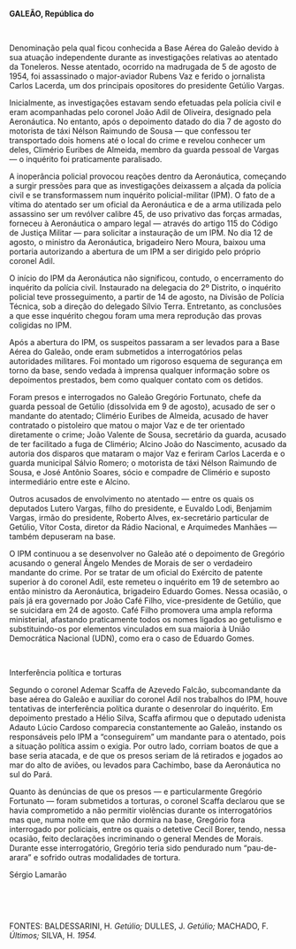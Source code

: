 **GALEÃO, República do**

 

Denominação pela qual ficou conhecida a Base Aérea do Galeão devido à
sua atuação independente durante as investigações relativas ao atentado
da Toneleros. Nesse atentado, ocorrido na madrugada de 5 de agosto de
1954, foi assassinado o major-aviador Rubens Vaz e ferido o jornalista
Carlos Lacerda, um dos principais opositores do presidente Getúlio
Vargas.

Inicialmente, as investigações estavam sendo efetuadas pela polícia
civil e eram acompanhadas pelo coronel João Adil de Oliveira, designado
pela Aeronáutica. No entanto, após o depoimento datado do dia 7 de
agosto do motorista de táxi Nélson Raimundo de Sousa — que confessou ter
transportado dois homens até o local do crime e revelou conhecer um
deles, Climério Euribes de Almeida, membro da guarda pessoal de Vargas —
o inquérito foi praticamente paralisado.

A inoperância policial provocou reações dentro da Aeronáutica, começando
a surgir pressões para que as investigações deixassem a alçada da
polícia civil e se transformassem num inquérito policial-militar (IPM).
O fato de a vítima do atentado ser um oficial da Aeronáutica e de a arma
utilizada pelo assassino ser um revólver calibre 45, de uso privativo
das forças armadas, forneceu à Aeronáutica o amparo legal — através do
artigo 115 do Código de Justiça Militar — para solicitar a instauração
de um IPM. No dia 12 de agosto, o ministro da Aeronáutica, brigadeiro
Nero Moura, baixou uma portaria autorizando a abertura de um IPM a ser
dirigido pelo próprio coronel Adil.

O início do IPM da Aeronáutica não significou, contudo, o encerramento
do inquérito da polícia civil. Instaurado na delegacia do 2º Distrito, o
inquérito policial teve prosseguimento, a partir de 14 de agosto, na
Divisão de Polícia Técnica, sob a direção do delegado Sílvio Terra.
Entretanto, as conclusões a que esse inquérito chegou foram uma mera
reprodução das provas coligidas no IPM.

Após a abertura do IPM, os suspeitos passaram a ser levados para a Base
Aérea do Galeão, onde eram submetidos a interrogatórios pelas
autoridades militares. Foi montado um rigoroso esquema de segurança em
torno da base, sendo vedada à imprensa qualquer informação sobre os
depoimentos prestados, bem como qualquer contato com os detidos.

Foram presos e interrogados no Galeão Gregório Fortunato, chefe da
guarda pessoal de Getúlio (dissolvida em 9 de agosto), acusado de ser o
mandante do atentado; Climério Euribes de Almeida, acusado de haver
contratado o pistoleiro que matou o major Vaz e de ter orientado
diretamente o crime; João Valente de Sousa, secretário da guarda,
acusado de ter facilitado a fuga de Climério; Alcino João do Nascimento,
acusado da autoria dos disparos que mataram o major Vaz e feriram Carlos
Lacerda e o guarda municipal Sálvio Romero; o motorista de táxi Nélson
Raimundo de Sousa, e José Antônio Soares, sócio e compadre de Climério e
suposto intermediário entre este e Alcino.

Outros acusados de envolvimento no atentado — entre os quais os
deputados Lutero Vargas, filho do presidente, e Euvaldo Lodi, Benjamim
Vargas, irmão do presidente, Roberto Alves, ex-secretário particular de
Getúlio, Vítor Costa, diretor da Rádio Nacional, e Arquimedes Manhães —
também depuseram na base.

O IPM continuou a se desenvolver no Galeão até o depoimento de Gregório
acusando o general Ângelo Mendes de Morais de ser o verdadeiro mandante
do crime. Por se tratar de um oficial do Exército de patente superior à
do coronel Adil, este remeteu o inquérito em 19 de setembro ao então
ministro da Aeronáutica, brigadeiro Eduardo Gomes. Nessa ocasião, o país
já era governado por João Café Filho, vice-presidente de Getúlio, que se
suicidara em 24 de agosto. Café Filho promovera uma ampla reforma
ministerial, afastando praticamente todos os nomes ligados ao getulismo
e substituindo-os por elementos vinculados em sua maioria à União
Democrática Nacional (UDN), como era o caso de Eduardo Gomes.

 

Interferência política e torturas

Segundo o coronel Ademar Scaffa de Azevedo Falcão, subcomandante da base
aérea do Galeão e auxiliar do coronel Adil nos trabalhos do IPM, houve
tentativas de interferência política durante o desenrolar do inquérito.
Em depoimento prestado a Hélio Silva, Scaffa afirmou que o deputado
udenista Adauto Lúcio Cardoso comparecia constantemente ao Galeão,
instando os responsáveis pelo IPM a “conseguirem” um mandante para o
atentado, pois a situação política assim o exigia. Por outro lado,
corriam boatos de que a base seria atacada, e de que os presos seriam de
lá retirados e jogados ao mar do alto de aviões, ou levados para
Cachimbo, base da Aeronáutica no sul do Pará.

Quanto às denúncias de que os presos — e particularmente Gregório
Fortunato — foram submetidos a torturas, o coronel Scaffa declarou que
se havia comprometido a não permitir violências durante os
interrogatórios mas que, numa noite em que não dormira na base, Gregório
fora interrogado por policiais, entre os quais o detetive Cecil Borer,
tendo, nessa ocasião, feito declarações incriminando o general Mendes de
Morais. Durante esse interrogatório, Gregório teria sido pendurado num
“pau-de-arara” e sofrido outras modalidades de tortura.

Sérgio Lamarão

 

 

FONTES: BALDESSARINI, H. *Getúlio;* DULLES, J. *Getúlio;* MACHADO, F.
*Últimos;* SILVA, H. *1954.*

 
